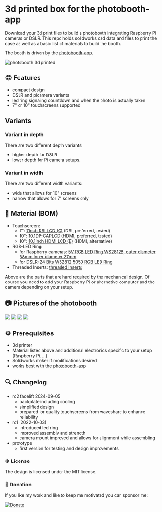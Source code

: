 # 3d printed box for the photobooth-app

Download your 3d print files to build a photobooth integrating Raspberry Pi cameras or DSLR.
This repo holds solidworks cad data and files to print the case as well as a basic list of materials to build the booth.

The booth is driven by the [photobooth-app](https://photobooth-app.org/).

![photobooth 3d printed](/images/booth-100-000-screenshot5.PNG)


## :heart_eyes: Features

- compact design
- DSLR and picamera variants
- led ring signaling countdown and when the photo is actually taken
- 7" or 10" touchscreens supported


## Variants

### Variant in depth
There are two different depth variants:
- higher depth for DSLR
- lower depth for Pi camera setups.

### Variant in width
There are two different width variants:
- wide that allows for 10" screens
- narrow that allows for 7" screens only



## :wrench: Material (BOM)
- Touchscreen:
  - 7": [7inch DSI LCD (C)](https://www.waveshare.com/7inch-DSI-LCD-C.htm) (DSI, preferred, tested)
  - 10": [10.1DP-CAPLCD](https://www.waveshare.com/10.1dp-caplcd.htm) (HDMI, preferred, tested)
  - 10": [10.1inch HDMI LCD (E)](https://www.waveshare.com/10.1inch-hdmi-lcd-e.htm) (HDMI, alternative)
- RGB-LED Ring:
  - for Raspberry cameras: [5V RGB LED Ring WS2812B, outer diameter 38mm inner diameter 27mm](https://www.amazon.de/gp/product/B07TZK9DNT/ref=ppx_yo_dt_b_asin_title_o01_s00?ie=UTF8&psc=1)
  - for DSLR: [24 Bits WS2812 5050 RGB LED Ring](https://www.amazon.de/gp/product/B07DKJ6SFR/ref=ppx_yo_dt_b_search_asin_title?ie=UTF8&psc=1)
- Threaded Inserts: [threaded inserts](https://www.amazon.de/VIGRUE-Gewindeeinsatz-Einpressmutter-Gewindebuchsen-Kunststoffteiledurch/dp/B08DHYD73Q/)

Above are the parts that are hard required by the mechanical design.
Of course you need to add your Raspberry Pi or alternative computer and the camera depending on your setup.



## :camera: Pictures of the photobooth

![](/images/booth-100-000-screenshot1-anno.PNG)
![](/images/booth-100-000-screenshot2.PNG)
![](/images/booth-100-000-screenshot3.PNG)
![](/images/booth-100-000-screenshot4.PNG)

## :gear: Prerequisites

- 3d printer
- Material listed above and additional electronics specific to your setup (Raspberry Pi, ...)
- Solidworks maker if modifications desired
- works best with the [photobooth-app](https://photobooth-app.org/)


## :mag: Changelog

- rc2 facelift 2024-09-05
  - backplate including cooling
  - simplified design
  - prepared for quality touchscreens from waveshare to enhance reliability
- rc1 (2022-10-03)
  - introduced led ring
  - improved assembly and strength
  - camera mount improved and allows for alignment while assembling
- prototype
  - first version for testing and design improvements

### :copyright: License

The design is licensed under the MIT license.  

### :tada: Donation

If you like my work and like to keep me motivated you can sponsor me:

[![Donate](https://img.shields.io/badge/Donate-PayPal-green.svg)](https://www.paypal.com/donate/?hosted_button_id=8255Y566TBNEC)